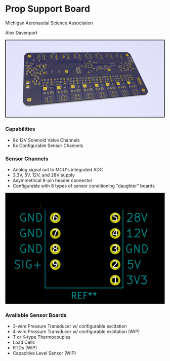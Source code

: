 # Prop Support Board
Michigan Aeronautial Science Association

Alex Davenport

![shiny](https://github.com/davenporta/prop_support_board/blob/master/board_design/screenshots/snap4.png)

### Capabilities
* 8x 12V Solenoid Valve Channels
* 8x Configurable Sensor Channels

### Sensor Channels
* Analog signal out to MCU's integrated ADC
* 3.3V, 5V, 12V, and 28V supply
* Asymmetrical 9-pin header connector
* Configurable with 6 types of sensor conditioning "daughter" boards

![asymmetrical!](https://raw.githubusercontent.com/davenporta/prop_support_board/master/board_design/screenshots/connector.PNG)

### Available Sensor Boards
* 3-wire Pressure Transducer w/ configurable excitation
* 4-wire Pressure Transducer w/ configurable excitation (WIP)
* T or K-type Thermocouples
* Load Cells
* RTDs (WIP)
* Capacitive Level Sensor (WIP)

